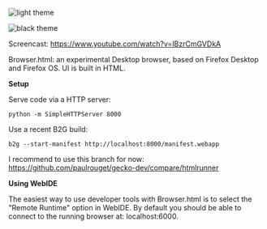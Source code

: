 <!-- 
[![build](https://travis-ci.org/mozilla/browser.html.svg?branch=master)](https://travis-ci.org/mozilla/browser.html)
-->

![light theme](https://cloud.githubusercontent.com/assets/373579/5355479/d4d650d8-7f93-11e4-9645-88c93c8c495a.png)

![black theme](https://cloud.githubusercontent.com/assets/373579/5382222/a9bc89d8-80a8-11e4-86ad-46a128a67fc5.png)

Screencast: https://www.youtube.com/watch?v=IBzrCmGVDkA

Browser.html: an experimental Desktop browser, based on Firefox Desktop and Firefox OS. UI is built in HTML.

**Setup**

Serve code via a HTTP server:
```
python -m SimpleHTTPServer 8000
```

Use a recent B2G build:
```
b2g --start-manifest http://localhost:8000/manifest.webapp
```

I recommend to use this branch for now: https://github.com/paulrouget/gecko-dev/compare/htmlrunner

**Using WebIDE**

The easiest way to use developer tools with Browser.html is to select the "Remote Runtime" option in WebIDE. By default you should be able to connect to the running browser at: localhost:6000. 
